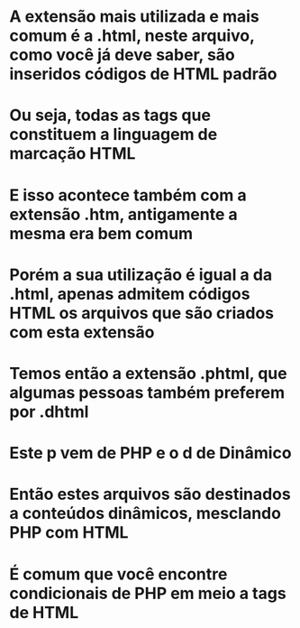 # A extensão mais utilizada e mais comum é a .html, neste arquivo, como você já deve saber, são inseridos códigos de HTML padrão

# Ou seja, todas as tags que constituem a linguagem de marcação HTML

# E isso acontece também com a extensão .htm, antigamente a mesma era bem comum

# Porém a sua utilização é igual a da .html, apenas admitem códigos HTML os arquivos que são criados com esta extensão

# Temos então a extensão .phtml, que algumas pessoas também preferem por .dhtml

# Este p vem de PHP e o d de Dinâmico

# Então estes arquivos são destinados a conteúdos dinâmicos, mesclando PHP com HTML

# É comum que você encontre condicionais de PHP em meio a tags de HTML